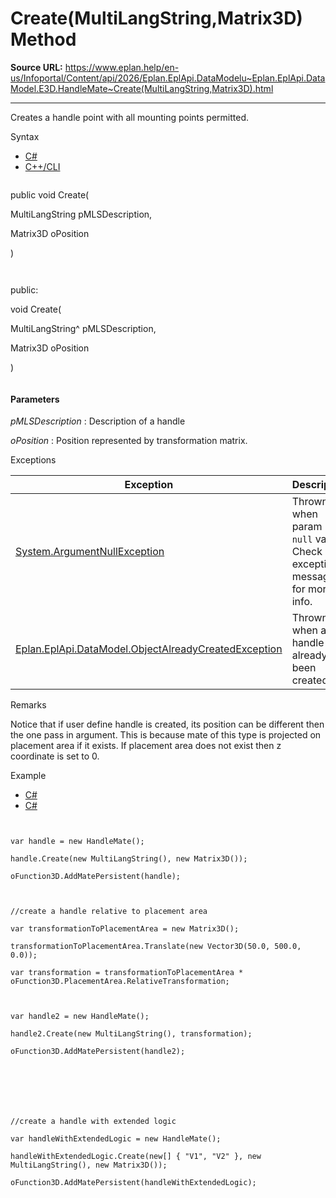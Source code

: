 # Create(MultiLangString,Matrix3D) Method

**Source URL:** https://www.eplan.help/en-us/Infoportal/Content/api/2026/Eplan.EplApi.DataModelu~Eplan.EplApi.DataModel.E3D.HandleMate~Create(MultiLangString,Matrix3D).html

---

Creates a handle point with all mounting points permitted.

Syntax

- [C#](#i-syntax-CS)
- [C++/CLI](#i-syntax-CPP2005)

```
```
public void Create( 

   MultiLangString pMLSDescription,

   Matrix3D oPosition

)
```
```

```
```
public:

void Create( 

   MultiLangString^ pMLSDescription,

   Matrix3D oPosition

)
```
```

#### Parameters

*pMLSDescription*
:   Description of a handle

*oPosition*
:   Position represented by transformation matrix.

Exceptions

| Exception | Description |
| --- | --- |
| [System.ArgumentNullException](#) | Thrown when param is `null` value. Check exception message for more info. |
| [Eplan.EplApi.DataModel.ObjectAlreadyCreatedException](Eplan.EplApi.DataModelu~Eplan.EplApi.DataModel.ObjectAlreadyCreatedException.html) | Thrown when a handle has already been created. |

Remarks

Notice that if user define handle is created, its position can be different then the one pass in argument. This is because mate of this type is projected on placement area if it exists. If placement area does not exist then z coordinate is set to 0.

Example

- [C#](#i-tab-content-2a8daba7-8a36-493e-ae8d-72dc1837c4f7)
- [C#](#i-tab-content-3c1103cf-247f-4b87-a21d-0e6d75f3fb2a)

```


var handle = new HandleMate();

handle.Create(new MultiLangString(), new Matrix3D());

oFunction3D.AddMatePersistent(handle);



//create a handle relative to placement area

var transformationToPlacementArea = new Matrix3D();

transformationToPlacementArea.Translate(new Vector3D(50.0, 500.0, 0.0));

var transformation = transformationToPlacementArea * oFunction3D.PlacementArea.RelativeTransformation;



var handle2 = new HandleMate();

handle2.Create(new MultiLangString(), transformation);

oFunction3D.AddMatePersistent(handle2);





```

```


//create a handle with extended logic 

var handleWithExtendedLogic = new HandleMate();

handleWithExtendedLogic.Create(new[] { "V1", "V2" }, new MultiLangString(), new Matrix3D());

oFunction3D.AddMatePersistent(handleWithExtendedLogic);





```
